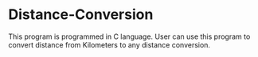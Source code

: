 # Distance-Conversion
This program is programmed in C language.
User can use this program to convert distance from Kilometers to any distance conversion.
